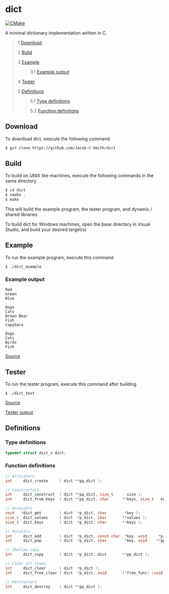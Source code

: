 # dict
[![CMake](https://github.com/Jacob-C-Smith/dict/actions/workflows/cmake.yml/badge.svg)](https://github.com/Jacob-C-Smith/dict/actions/workflows/cmake.yml)
 
 A minimal dictionary implementation written in C. 
 
 > 1 [Download](#download)
 >
 > 2 [Build](#build)
 >
 > 3 [Example](#example)
 >
 >> 3.1 [Example output](#example-output)
 >
 > 4 [Tester](#tester)
 >
 > 5 [Definitions](#definitions)
 >
 >> 5.1 [Type definitions](#type-definitions)
 >>
 >> 5.2 [Function definitions](#function-definitions)

 ## Download
 To download dict, execute the following command
 ```bash
 $ git clone https://github.com/Jacob-C-Smith/dict
 ```
 ## Build
 To build on UNIX like machines, execute the following commands in the same directory
 ```bash
 $ cd dict
 $ cmake .
 $ make
 ```
  This will build the example program, the tester program, and dynamic / shared libraries

  To build dict for Windows machines, open the base directory in Visual Studio, and build your desired target(s)
 ## Example
 To run the example program, execute this command
 ```
 $ ./dict_example
 ```
 ### Example output
 ```
Red
Green
Blue

Dogs
Cats
Brown Bear
Fish
Capybara

Dogs
Cats
Birds
Fish
 ```
 [Source](main.c)
## Tester
 To run the tester program, execute this command after building
 ```
 $ ./dict_test
 ```
 [Source](dict_test.c)
 
 [Tester output](test_output.txt)
 ## Definitions
 ### Type definitions
 ```c
 typedef struct dict_s dict;
 ```
 ### Function definitions
 ```c 
 // Allocaters
 int     dict_create     ( dict **pp_dict );
 
 // Constructors
 int     dict_construct  ( dict **pp_dict, size_t      size );
 int     dict_from_keys  ( dict **pp_dict, char      **keys, size_t   keys_length );
 
 // Accessors
 void   *dict_get        ( dict  *p_dict, char        *key );
 size_t  dict_values     ( dict  *p_dict, char       **values );
 size_t  dict_keys       ( dict  *p_dict, char       **keys );
 
 // Mutators
 int     dict_add        ( dict  *p_dict, const char  *key, void     *p_value );
 int     dict_pop        ( dict  *p_dict, char        *key, void    **pp_value );
 
 // Shallow copy
 int     dict_copy       ( dict  *p_dict, dict       **pp_dict );
 
 // Clear all items
 int     dict_clear      ( dict  *p_dict );
 int     dict_free_clear ( dict  *p_dict, void       (*free_func) (void *) );

 // Destructors
 int     dict_destroy    ( dict **pp_dict );
 ```

